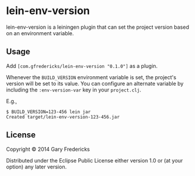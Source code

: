 # lein-env-version

lein-env-version is a leiningen plugin that can set the project
version based on an environment variable.

## Usage

Add `[com.gfredericks/lein-env-version "0.1.0"]` as a plugin.

Whenever the `BUILD_VERSION` environment variable is set, the
project's version will be set to its value. You can configure
an alternate variable by including the `:env-version-var` key
in your `project.clj`.

E.g.,

```
$ BUILD_VERSION=123-456 lein jar
Created target/lein-env-version-123-456.jar
```

## License

Copyright © 2014 Gary Fredericks

Distributed under the Eclipse Public License either version 1.0 or (at
your option) any later version.
